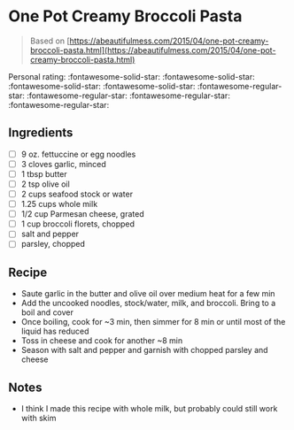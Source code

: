 <!-- Needs Manual Review -->

<!-- Do not modify sections with "AUTO-*". They are updated by make.py -->

# One Pot Creamy Broccoli Pasta

> Based on [https://abeautifulmess.com/2015/04/one-pot-creamy-broccoli-pasta.html](https://abeautifulmess.com/2015/04/one-pot-creamy-broccoli-pasta.html)

<!-- rating=1; (User can specify rating on scale of 1-5) -->
<!-- AUTO-UserRating -->
Personal rating: :fontawesome-solid-star: :fontawesome-solid-star: :fontawesome-solid-star: :fontawesome-solid-star: :fontawesome-regular-star: :fontawesome-regular-star: :fontawesome-regular-star: :fontawesome-regular-star:
<!-- /AUTO-UserRating -->

<!-- TODO: Capture image for One Pot Creamy Broccoli Pasta -->

## Ingredients

* [ ] 9 oz. fettuccine or egg noodles
* [ ] 3 cloves garlic, minced
* [ ] 1 tbsp butter
* [ ] 2 tsp olive oil
* [ ] 2 cups seafood stock or water
* [ ] 1.25 cups whole milk
* [ ] 1/2 cup Parmesan cheese, grated
* [ ] 1 cup broccoli florets, chopped
* [ ] salt and pepper
* [ ] parsley, chopped

## Recipe

* Saute garlic in the butter and olive oil over medium heat for a few min
* Add the uncooked noodles, stock/water, milk, and broccoli. Bring to a boil and cover
* Once boiling, cook for ~3 min, then simmer for 8 min or until most of the liquid has reduced
* Toss in cheese and cook for another ~8 min
* Season with salt and pepper and garnish with chopped parsley and cheese

## Notes

* I think I made this recipe with whole milk, but probably could still work with skim
